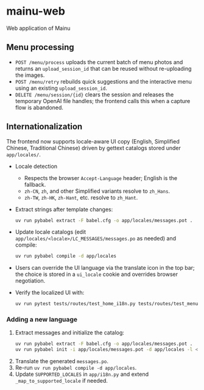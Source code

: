 # mainu-web

Web application of Mainu

## Menu processing

- `POST /menu/process` uploads the current batch of menu photos and returns an `upload_session_id` that can be reused without re-uploading the images.
- `POST /menu/retry` rebuilds quick suggestions and the interactive menu using an existing `upload_session_id`.
- `DELETE /menu/session/{id}` clears the session and releases the temporary OpenAI file handles; the frontend calls this when a capture flow is abandoned.

## Internationalization

The frontend now supports locale-aware UI copy (English, Simplified Chinese, Traditional Chinese) driven by gettext catalogs stored under `app/locales/`.

- Locale detection
  - Respects the browser `Accept-Language` header; English is the fallback.
  - `zh-CN`, `zh`, and other Simplified variants resolve to `zh_Hans`.
  - `zh-TW`, `zh-HK`, `zh-Hant`, etc. resolve to `zh_Hant`.

- Extract strings after template changes:
  ```bash
  uv run pybabel extract -F babel.cfg -o app/locales/messages.pot .
  ```
- Update locale catalogs (edit `app/locales/<locale>/LC_MESSAGES/messages.po` as needed) and compile:
  ```bash
  uv run pybabel compile -d app/locales
  ```
- Users can override the UI language via the translate icon in the top bar; the choice is stored in a `ui_locale` cookie and overrides browser negotiation.
- Verify the localized UI with:
  ```bash
  uv run pytest tests/routes/test_home_i18n.py tests/routes/test_menu.py::test_share_view_respects_browser_language
  ```

### Adding a new language

1. Extract messages and initialize the catalog:
   ```bash
   uv run pybabel extract -F babel.cfg -o app/locales/messages.pot .
   uv run pybabel init -i app/locales/messages.pot -d app/locales -l <locale-code>
   ```
2. Translate the generated `messages.po`.
3. Re-run `uv run pybabel compile -d app/locales`.
4. Update `SUPPORTED_LOCALES` in `app/i18n.py` and extend `_map_to_supported_locale` if needed.

